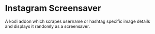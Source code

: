 # Instagram Screensaver

A kodi addon which scrapes username or hashtag specific image details 
and displays it randomly as a screensaver.  
